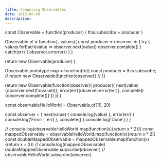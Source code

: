 ```yaml
---
title: Composing Observables
date: 2015-06-09
description:
---
```


const Observable = function(producer) {
  this.subscribe = producer
}

Observable.of = function(...values){
  const producer = observer => {
    try {
      values.forEach(value => observer.next(value))
      observer.complete()
    } catch(err) {
      observer.error(err)
    }
  }

  return new Observable(producer)
}

Observable.prototype.map = function(fn){
    const producer = this.subscribe;
  //   return new Observable(function(observer){
  //   })

  return new Observable(function(observer){
    producer({
      next(value){observer.next(fn(value))},
      error(err){observer.error(err)},
      complete(){observer.complete()}
    })
  })
}


const observableHelloWorld = Observable.of(10, 20)

const observer = {
  next(value) { console.log(value) },
  error(err) { console.log('Error: ', err) },
  complete() { console.log('Done') }
}

// console.log(observableHelloWorld.map(function(x){return x * 2}))
const mappedObservable = observableHelloWorld.map(function(x){return x * 2})
const doubleMappedObservable = mappedObservable.map(function(x){return x + 3})
// console.log(mappedObservable)
doubleMappedObservable.subscribe(observer)
// observableHelloWorld.subscribe(observer)
